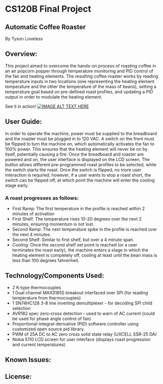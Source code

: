 # CS120B Final Project

## Automatic Coffee Roaster

By Tyson Loveless

## Overview:

This project aimed to overcome the hands-on process of roasting coffee in an air popcorn popper through temperature monitoring and PID control of the fan and heating elements. The resulting coffee roaster works by reading temperature inputs in two locations (one representing the heating element temperature and the other the temperature of the mass of beans), setting a temperature goal based on pre-defined roast profiles, and updating a PID output in order to modulate the heating element.

See it in action!
[![IMAGE ALT TEXT HERE](https://img.youtube.com/vi/CRpMMAHqQ1g/0.jpg)](https://www.youtube.com/watch?v=CRpMMAHqQ1g)

## User Guide:

In order to operate the machine, power must be supplied to the breadboard and the roaster must be plugged in to 120 VAC. A switch on the front must be flipped to turn the machine on, which automatically activates the fan to 100% power. This ensures that the heating element will never be on by itself, potentially causing a fire. Once the breadboard and roaster are powered and on, the user interface is displayed on the LCD screen. The button allows different pre-programmed roast profiles to be selected, while the switch starts the roast. Once the switch is flipped, no more user interaction is required; however, if a user wants to stop a roast short, the switch can be flipped off, at which point the machine will enter the cooling stage early.

### A roast progresses as follows:

- First Ramp: The first temperature in the profile is reached within 2 minutes of activation
- First Shelf: The temperature rises 10-20 degrees over the next 2 minutes, ensuring momentum is not lost.
- Second Ramp: The next temperature spike in the profile is reached over the next 4 minutes.
- Second Shelf: Similar to first shelf, but over a 4 minute span.
- Cooling: Once the second shelf set point is reached (or a user terminates the roast early), the machine enters a stage in which the heating element is completely off, cooling at least until the bean mass is less than 100 degrees fahrenheit.

## Technology/Components Used:

- 2 K-type thermocouples
- 1 Dual channel MAX31855 breakout interfaced over SPI (for reading temperature from thermocouples)
- 1 SN74HC128 3-8 line inverting demultiplexer - for decoding SPI child selection
- AVR182 spec zero-cross detection - used to warn of AC current (could be used for phase angle control of fan)
- Proportional-integral-derivative (PID) software controller using customized open source pid library.
- PWM of 25A DC to AC zero cross solid state relay (UXCELL SSR-25 DA)
- Nokia 5110 LCD screen for user interface (displays roast progression and current temperatures)

## Known Issues:
## License:
